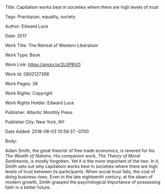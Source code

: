 Title:  Capitalism works best in societies where there are high levels of trust

Tags:   Practopian, equality, society

Author: Edward Luce

Date:   2017

Work Title: The Retreat of Western Liberalism

Work Type: Book

Work Link: https://amzn.to/2LXPBVD

Work Id: 0802127398

Work Pages: 38

Work Rights: Copyright

Work Rights Holder: Edward Luce

Publisher: Atlantic Monthly Press

Publisher City: New York, NY

Date Added: 2018-08-03 10:58:37 -0700

Body: 

Adam Smith, the great theorist of free trade economics, is revered for his *The Wealth of Nations*. His companion work, *The Theory of Moral Sentiments*, is mostly forgotten. Yet it is the more important of the two. In it, Smith sets out why capitalism works best in societies where there are high levels of trust between its participants. When social trust falls, the cost of doing business rises. Even in the late eighteenth century, at the dawn of modern growth, Smith grasped the psychological importance of possessing faith in a better future. 

